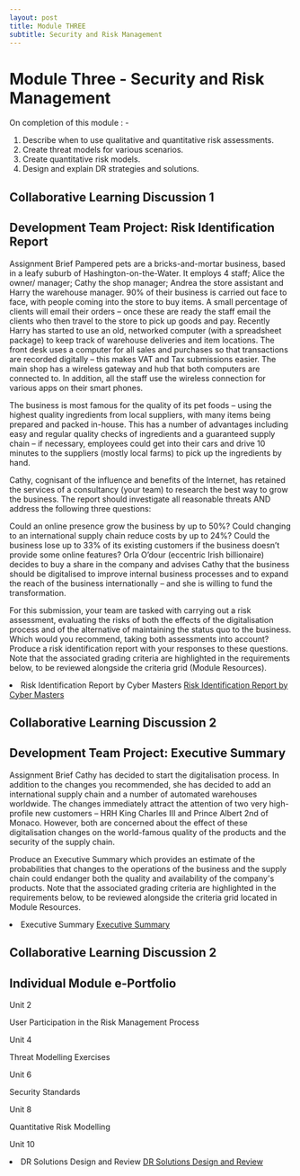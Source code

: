 ```yaml
---
layout: post
title: Module THREE
subtitle: Security and Risk Management
---
```

<h1>Module Three  - Security and Risk Management</h1>

On completion of this module : - 
<ol>
<li>Describe when to use qualitative and quantitative risk assessments.</li>
<li>Create threat models for various scenarios.</li>
<li>Create quantitative risk models.</li>
<li>Design and explain DR strategies and solutions.</li>
</ol>


## Collaborative Learning Discussion 1

## Development Team Project: Risk Identification Report
Assignment Brief
Pampered pets are a bricks-and-mortar business, based in a leafy suburb of Hashington-on-the-Water. It employs 4 staff; Alice the owner/ manager; Cathy the shop manager; Andrea the store assistant and Harry the warehouse manager. 90% of their business is carried out face to face, with people coming into the store to buy items. A small percentage of clients will email their orders – once these are ready the staff email the clients who then travel to the store to pick up goods and pay. Recently Harry has started to use an old, networked computer (with a spreadsheet package) to keep track of warehouse deliveries and item locations. The front desk uses a computer for all sales and purchases so that transactions are recorded digitally – this makes VAT and Tax submissions easier. The main shop has a wireless gateway and hub that both computers are connected to. In addition, all the staff use the wireless connection for various apps on their smart phones.

The business is most famous for the quality of its pet foods – using the highest quality ingredients from local suppliers, with many items being prepared and packed in-house. This has a number of advantages including easy and regular quality checks of ingredients and a guaranteed supply chain – if necessary, employees could get into their cars and drive 10 minutes to the suppliers (mostly local farms) to pick up the ingredients by hand.

Cathy, cognisant of the influence and benefits of the Internet, has retained the services of a consultancy (your team) to research the best way to grow the business. The report should investigate all reasonable threats AND address the following three questions:

Could an online presence grow the business by up to 50%?
Could changing to an international supply chain reduce costs by up to 24%?
Could the business lose up to 33% of its existing customers if the business doesn’t provide some online features?
Orla O’dour (eccentric Irish billionaire) decides to buy a share in the company and advises Cathy that the business should be digitalised to improve internal business processes and to expand the reach of the business internationally – and she is willing to fund the transformation.


For this submission, your team are tasked with carrying out a risk assessment, evaluating the risks of both the effects of the digitalisation process and of the alternative of maintaining the status quo to the business. Which would you recommend, taking both assessments into account? Produce a risk identification report with your responses to these questions. Note that the associated grading criteria are highlighted in the requirements below, to be reviewed alongside the criteria grid (Module Resources).

<li> Risk Identification Report by Cyber Masters <a href="https://github.com/DeepakSidhar/DeepakSidhar.github.io/blob/main/assets/ModuleThree/Risk%20Identification%20Report%20by%20Cyber%20Masters.pdf">Risk Identification Report by Cyber Masters</a></li>

## Collaborative Learning Discussion 2

## Development Team Project: Executive Summary
Assignment Brief
Cathy has decided to start the digitalisation process. In addition to the changes you recommended, she has decided to add an international supply chain and a number of automated warehouses worldwide. The changes immediately attract the attention of two very high-profile new customers – HRH King Charles III and Prince Albert 2nd of Monaco. However, both are concerned about the effect of these digitalisation changes on the world-famous quality of the products and the security of the supply chain.

Produce an Executive Summary which provides an estimate of the probabilities that changes to the operations of the business and the supply chain could endanger both the quality and availability of the company's products. Note that the associated grading criteria are highlighted in the requirements below, to be reviewed alongside the criteria grid located in Module Resources.

<li> Executive Summary <a href="https://github.com/DeepakSidhar/DeepakSidhar.github.io/blob/main/assets/ModuleThree/SRM_Unit-11_Development%20Team%20Project%20Executive%20Summary_CyberMasters_Assignment2%20(1).pdf">Executive Summary</a></li>




## Collaborative Learning Discussion 2

## Individual Module e-Portfolio
Unit 2

User Participation in the Risk Management Process	

Unit 4

Threat Modelling Exercises	

Unit 6

Security Standards	

Unit 8

Quantitative Risk Modelling	

Unit 10

<li> DR Solutions Design and Review <a href="https://github.com/DeepakSidhar/DeepakSidhar.github.io/blob/main/assets/ModuleThree/DR%20Solutions%20Design%20and%20Review.pdf">DR Solutions Design and Review</a></li>
